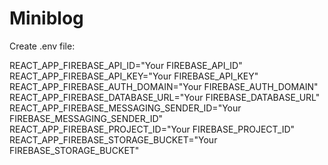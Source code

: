 # Miniblog

Create .env file:

REACT_APP_FIREBASE_API_ID="Your FIREBASE_API_ID"
REACT_APP_FIREBASE_API_KEY="Your FIREBASE_API_KEY"
REACT_APP_FIREBASE_AUTH_DOMAIN="Your FIREBASE_AUTH_DOMAIN"
REACT_APP_FIREBASE_DATABASE_URL="Your FIREBASE_DATABASE_URL"
REACT_APP_FIREBASE_MESSAGING_SENDER_ID="Your FIREBASE_MESSAGING_SENDER_ID"
REACT_APP_FIREBASE_PROJECT_ID="Your FIREBASE_PROJECT_ID"
REACT_APP_FIREBASE_STORAGE_BUCKET="Your FIREBASE_STORAGE_BUCKET"